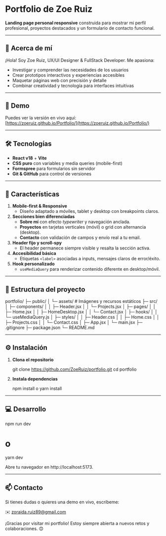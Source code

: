# Portfolio de Zoe Ruiz

**Landing page personal responsive** construida para mostrar mi perfil profesional, proyectos destacados y un formulario de contacto funcional. 

---

## 🎨 Acerca de mí

¡Hola! Soy Zoe Ruiz, UX/UI Designer & FullStack Developer. Me apasiona:
- Investigar y comprender las necesidades de los usuarios  
- Crear prototipos interactivos y experiencias accesibles  
- Maquetar páginas web con precisión y detalle  
- Combinar creatividad y tecnología para interfaces intuitivas  

---

## 🚀 Demo

Puedes ver la versión en vivo aquí:  
[https://zoeruiz.github.io/Portfolio/](https://zoeruiz.github.io/Portfolio/)

---

## 🛠️ Tecnologías

- **React v18** + **Vite**  
- **CSS puro** con variables y media queries (mobile-first)  
- **Formspree** para formularios sin servidor  
- **Git & GitHub** para control de versiones  

---

## 🌟 Características

1. **Mobile-first & Responsive**  
   - Diseño adaptado a móviles, tablet y desktop con breakpoints claros.  
2. **Secciones bien diferenciadas**  
   - **Sobre mí** con efecto *typewriter* y navegación anclada.  
   - **Proyectos** en tarjetas verticales (móvil) o grid con alternancia (desktop).  
   - **Contacto** con validación de campos y envío real a tu email.  
3. **Header fijo y scroll-spy**  
   - El header permanece siempre visible y resalta la sección activa.  
4. **Accesibilidad básica**  
   - Etiquetas `<label>` asociadas a inputs, mensajes claros de error/éxito.  
5. **Hook personalizado**  
   - `useMediaQuery` para renderizar contenido diferente en desktop/móvil.  

---

## 📂 Estructura del proyecto

portfolio/
├─ public/
│ └─ assets/ # Imágenes y recursos estáticos
├─ src/
│ ├─ components/
│ │ ├─ Header.jsx
│ │ └─ Projects.jsx
│ ├─ pages/
│ │ ├─ Home.jsx
│ │ ├─ HomeDesktop.jsx
│ │ └─ Contact.jsx
│ ├─ hooks/
│ │ └─ useMediaQuery.js
│ ├─ styles/
│ │ ├─ Header.css
│ │ ├─ Home.css
│ │ ├─ Projects.css
│ │ └─ Contact.css
│ ├─ App.jsx
│ └─ main.jsx
├─ .gitignore
├─ package.json
└─ README.md

---

## ⚙️ Instalación

1. **Clona el repositorio**  
   
   git clone https://github.com/ZoeRuiz/portfolio.git
   cd portfolio

2. **Instala dependencias**  
   
   npm install
 o
   yarn install

---

## 💻 Desarrollo

npm run dev
# o
yarn dev

Abre tu navegador en http://localhost:5173.

---

## 📫 Contacto

Si tienes dudas o quieres una demo en vivo, escríbeme:

✉️ zoraida.ruiz89@gmail.com

¡Gracias por visitar mi portfolio!
Estoy siempre abierta a nuevos retos y colaboraciones. 😊
